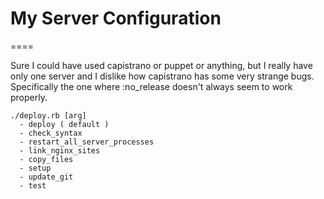 # My Server Configuration
====

Sure I could have used capistrano or puppet or anything, but I really have only one server and I dislike how capistrano has some very strange bugs.  Specifically the one where :no_release doesn't always seem to work properly.

```
./deploy.rb [arg]
  - deploy ( default )
  - check_syntax
  - restart_all_server_processes
  - link_nginx_sites
  - copy_files
  - setup
  - update_git
  - test
